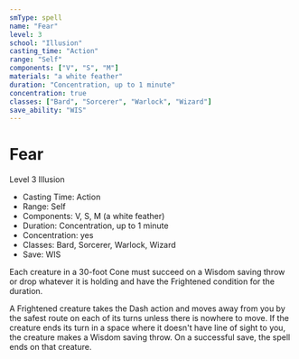 ```yaml
---
smType: spell
name: "Fear"
level: 3
school: "Illusion"
casting_time: "Action"
range: "Self"
components: ["V", "S", "M"]
materials: "a white feather"
duration: "Concentration, up to 1 minute"
concentration: true
classes: ["Bard", "Sorcerer", "Warlock", "Wizard"]
save_ability: "WIS"
---
```


# Fear
Level 3 Illusion

- Casting Time: Action
- Range: Self
- Components: V, S, M (a white feather)
- Duration: Concentration, up to 1 minute
- Concentration: yes
- Classes: Bard, Sorcerer, Warlock, Wizard
- Save: WIS

Each creature in a 30-foot Cone must succeed on a Wisdom saving throw or drop whatever it is holding and have the Frightened condition for the duration.

A Frightened creature takes the Dash action and moves away from you by the safest route on each of its turns unless there is nowhere to move. If the creature ends its turn in a space where it doesn't have line of sight to you, the creature makes a Wisdom saving throw. On a successful save, the spell ends on that creature.
